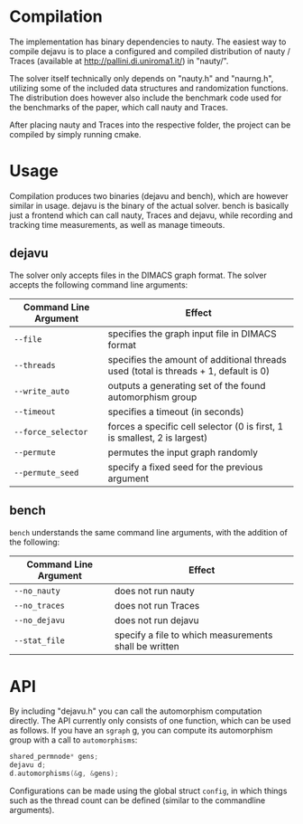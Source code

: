 # Compilation
The implementation has binary dependencies to nauty. The easiest way to compile dejavu is to place a configured and compiled distribution of nauty / Traces (available at http://pallini.di.uniroma1.it/) in "nauty/".

The solver itself technically only depends on "nauty.h" and "naurng.h", utilizing some of the included data structures and randomization functions. The distribution does however also include the benchmark code used for the benchmarks of the paper, which call nauty and Traces.

After placing nauty and Traces into the respective folder, the project can be compiled by simply running cmake.

# Usage
Compilation produces two binaries (dejavu and bench), which are however similar in usage. dejavu is the binary of the actual solver. bench is basically just a frontend which can call nauty, Traces and dejavu, while recording and tracking time measurements, as well as manage timeouts. 

## dejavu
The solver only accepts files in the DIMACS graph format. The solver accepts the following command line arguments:

Command Line Argument | Effect
--- | ---
`--file` | specifies the graph input file in DIMACS format
`--threads` | specifies the amount of additional threads used (total is threads + 1, default is 0)
`--write_auto` | outputs a generating set of the found automorphism group
`--timeout` | specifies a timeout (in seconds)
`--force_selector` | forces a specific cell selector (0 is first, 1 is smallest, 2 is largest)
`--permute` | permutes the input graph randomly
`--permute_seed` | specify a fixed seed for the previous argument

## bench
`bench` understands the same command line arguments, with the addition of the following: 

Command Line Argument | Effect
--- | ---
`--no_nauty` | does not run nauty
`--no_traces` | does not run Traces
`--no_dejavu` | does not run dejavu
`--stat_file` | specify a file to which measurements shall be written

# API
By including "dejavu.h" you can call the automorphism computation directly. The API currently only consists of one function, which can be used as follows. If you have an `sgraph` g, you can compute its automorphism group with a call to `automorphisms`:
```cpp
shared_permnode* gens;
dejavu d;
d.automorphisms(&g, &gens);
```
Configurations can be made using the global struct `config`, in which things such as the thread count can be defined (similar to the commandline arguments).